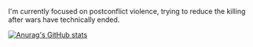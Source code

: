 I'm currently focused on postconflict violence, trying to reduce the killing after wars have technically ended. 

[![Anurag's GitHub stats](https://github-readme-stats.vercel.app/api?username=newton-c&theme=dark)](https://github.com/anuraghazra/github-readme-stats)
